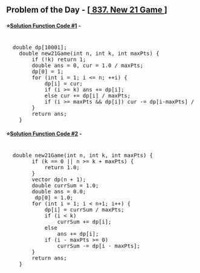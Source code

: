 ## Problem of the Day - [<a href="https://leetcode.com/problems/new-21-game/"> 837. New 21 Game </a>]


#### ⭐<ins>Solution Function Code #1</ins> -
<pre>

  double dp[10001];
    double new21Game(int n, int k, int maxPts) {
        if (!k) return 1;
        double ans = 0, cur = 1.0 / maxPts;
        dp[0] = 1;
        for (int i = 1; i <= n; ++i) {
            dp[i] = cur;
            if (i >= k) ans += dp[i];
            else cur += dp[i] / maxPts;
            if (i >= maxPts && dp[i]) cur -= dp[i-maxPts] / maxPts;
        }
        return ans;
    }
</pre>
#### ⭐<ins>Solution Function Code #2</ins> -
<pre>

  double new21Game(int n, int k, int maxPts) {
        if (k == 0 || n >= k + maxPts) {
            return 1.0;
        }
        vector<double> dp(n + 1);
        double currSum = 1.0;
        double ans = 0.0;
         dp[0] = 1.0;
        for (int i = 1; i < n+1; i++) {
            dp[i] = currSum / maxPts;
            if (i < k) 
                currSum += dp[i];
            else 
                ans += dp[i];            
            if (i - maxPts >= 0) 
                currSum -= dp[i - maxPts];   
        }
        return ans;
    }
</pre>

